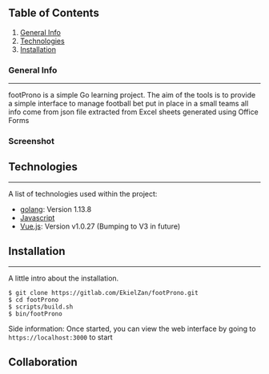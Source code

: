 ## Table of Contents

1. [General Info](#general-info)
2. [Technologies](#technologies)
3. [Installation](#installation)

### General Info

---

footProno is a simple Go learning project. The aim of the tools is to provide a simple interface to manage football bet put in place in a small teams
all info come from json file extracted from Excel sheets generated using Office Forms

### Screenshot

[comment]: # "Screenshots To be added"

## Technologies

---

A list of technologies used within the project:

- [golang](https://golang.org/): Version 1.13.8
- [Javascript](https://developer.mozilla.org/en-US/docs/Web/JavaScript)
- [Vue.js](https://vuejs.org/): Version v1.0.27 (Bumping to V3 in future)

## Installation

---

A little intro about the installation.

```
$ git clone https://gitlab.com/EkielZan/footProno.git
$ cd footProno
$ scripts/build.sh
$ bin/footProno
```

Side information: Once started, you can view the web interface by going to `https://localhost:3000` to start

## Collaboration
